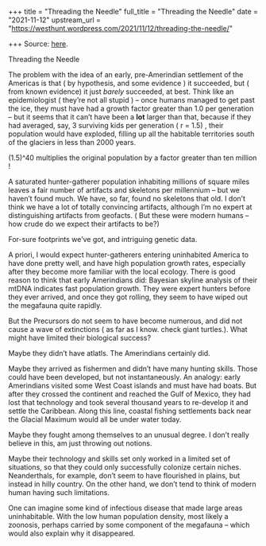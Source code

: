 +++
title = "Threading the Needle"
full_title = "Threading the Needle"
date = "2021-11-12"
upstream_url = "https://westhunt.wordpress.com/2021/11/12/threading-the-needle/"

+++
Source: [here](https://westhunt.wordpress.com/2021/11/12/threading-the-needle/).

Threading the Needle

The problem with the idea of an early, pre-Amerindian settlement of the
Americas is that ( by hypothesis, and some evidence ) it succeeded, but
( from known evidence) it just *barely* succeeded, at best. Think like
an epidemiologist ( they’re not all stupid ) – once humans managed to
get past the ice, they must have had a growth factor greater than 1.0
per generation – but it seems that it can’t have been a **lot** larger
than that, because if they had averaged, say, 3 surviving kids per
generation ( r = 1.5) , their population would have exploded, filling up
all the habitable territories south of the glaciers in less than 2000
years.

(1.5)^40 multiplies the original population by a factor greater than ten
million !

A saturated hunter-gatherer population inhabiting millions of square
miles leaves a fair number of artifacts and skeletons per millennium –
but we haven’t found much. We have, so far, found no skeletons that old.
I don’t think we have a lot of totally convincing artifacts, although
I’m no expert at distinguishing artifacts from geofacts. ( But these
were modern humans – how crude do we expect their artifacts to be?)

For-sure footprints we’ve got, and intriguing genetic data.

A priori, I would expect hunter-gatherers entering uninhabited America
to have done pretty well, and have high population growth rates,
especially after they become more familiar with the local ecology. There
is good reason to think that early Amerindians did: Bayesian skyline
analysis of their mtDNA indicates fast population growth. They were
expert hunters before they ever arrived, and once they got rolling, they
seem to have wiped out the megafauna quite rapidly.

But the Precursors do not seem to have become numerous, and did not
cause a wave of extinctions ( as far as I know. check giant turtles.).
What might have limited their biological success?

Maybe they didn’t have atlatls. The Amerindians certainly did.

Maybe they arrived as fishermen and didn’t have many hunting skills.
Those could have been developed, but not instantaneously. An analogy:
early Amerindians visited some West Coast islands and must have had
boats. But after they crossed the continent and reached the Gulf of
Mexico, they had lost that technology and took several thousand years to
re-develop it and settle the Caribbean. Along this line, coastal fishing
settlements back near the Glacial Maximum would all be under water
today.

Maybe they fought among themselves to an unusual degree. I don’t really
believe in this, am just throwing out notions.

Maybe their technology and skills set only worked in a limited set of
situations, so that they could only successfully colonize certain
niches. Neanderthals, for example, don’t seem to have flourished in
plains, but instead in hilly country. On the other hand, we don’t tend
to think of modern human having such limitations.

One can imagine some kind of infectious disease that made large areas
uninhabitable. With the low human population density, most likely a
zoonosis, perhaps carried by some component of the megafauna – which
would also explain why it disappeared.

